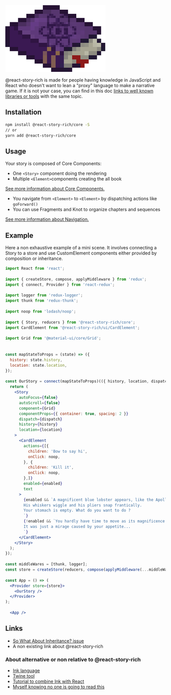 <img src="https://raw.githubusercontent.com/wasa42/react-story-rich/HEAD/logo.png" alt="@react-story-rich logo">

@react-story-rich is made for people having knowledge in JavaScript and React
who doesn't want to lean a "proxy" language to make a narrative game.
If it is not your case, you can find in this doc
[links to well known libraries or tools](#Links)
with the same topic.

## Installation
```bash
npm install @react-story-rich/core -S
// or
yarn add @react-story-rich/core
```

## Usage
Your story is composed of Core Components:
 * One `<Story>` component doing the rendering
 * Multiple `<Element>`components creating the all book

[See more information about Core Components.](https://wasa42.github.io/react-story-rich/#section-core-components)

* You navigate from `<Element>` to `<Element>` by dispatching actions like `goForward()`
* You can use Fragments and Knot to organize chapters and sequences

[See more information about Navigation.](https://wasa42.github.io/react-story-rich/#element)

## Example
Here a non exhaustive example of a mini scene.
It involves connecting a Story to a store and use CustomElement components
either provided by composition or inheritance.

````jsx harmony
import React from 'react';

import { createStore, compose, applyMiddleware } from 'redux';
import { connect, Provider } from 'react-redux';

import logger from 'redux-logger';
import thunk from 'redux-thunk';

import noop from 'lodash/noop';

import { Story, reducers } from '@react-story-rich/core';
import CardElement from '@react-story-rich/ui/CardElement';

import Grid from '@material-ui/core/Grid';


const mapStateToProps = (state) => ({
  history: state.history,
  location: state.location,
});

const OurStory = connect(mapStateToProps)(({ history, location, dispatch }) => {
  return (
    <Story
      autoFocus={false}
      autoScroll={false}
      component={Grid}
      componentProps={{ container: true, spacing: 2 }}
      dispatch={dispatch}
      history={history}
      location={location}
    >
      <CardElement
        actions={[{
          children: 'Bow to say hi',
          onClick: noop,
        }, {
          children: 'Kill it',
          onClick: noop,
        },]}
        enabled={enabled}
        text
      >
        {enabled && `A magnificent blue lobster appears, like the Apollo of the Oceans.
        His whiskers wiggle and his pliers snap frantically.
        Your stomach is empty. What do you want to do ?
        `}
        {!enabled && `You hardly have time to move as its magnificence disappears under your eyes !
        It was just a mirage caused by your appetite...
        `}
      </CardElement>
    </Story>
  );
});

const middleWares = [thunk, logger];
const store = createStore(reducers, compose(applyMiddleware(...middleWares)));

const App = () => (
  <Provider store={store}>
    <OurStory />
  </Provider>
);

  <App />
````

## Links
* [So What About Inheritance? issue](https://github.com/WaSa42/react-story-rich/issues/5)
* A non existing link about @react-story-rich

### About alternative or non relative to @react-story-rich
* [Ink language](https://github.com/inkle/ink)
* [Twine tool](https://twinery.org/)
* [Tutorial to combine Ink with React](https://medium.com/journocoders/create-a-news-game-with-ink-react-and-redux-part-i-scripting-in-inky-fba5f681601c)
* [Myself knowing no one is going to read this](https://i.kym-cdn.com/entries/icons/original/000/026/489/crying.jpg)
